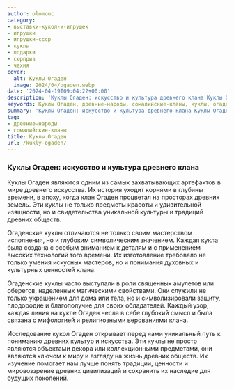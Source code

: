 ```yaml
---
author: olomouc
category:
- выставки-кукол-и-игрушек
- игрушки
- игрушки-ссср
- куклы
- подарки
- сюрприз
- чехия
cover:
  alt: Куклы Огаден
  image: 2024/04/ogaden.webp
date: '2024-04-19T09:04:22+00:00'
description: 'Куклы Огаден: искусство и культура древнего клана Куклы Огаден являются одним из самых захватывающих артефактов в мире древнего искусства. Их история...'
keywords: Куклы Огаден, древние-народы, сомалийские-кланы, куклы, огаден, древних, только, клана, являются, древнего, искусства, времени, обществ, огаденские, каждая, искусство, культура, одним
summary: 'Куклы Огаден: искусство и культура древнего клана Куклы Огаден являются одним из самых захватывающих артефактов в мире древнего искусства. Их история...'
tag:
- древние-народы
- сомалийские-кланы
title: Куклы Огаден
url: /kukly-ogaden/
---
```


### Куклы Огаден: искусство и культура древнего клана

Куклы Огаден являются одним из самых захватывающих артефактов в мире древнего искусства. Их история уходит корнями в глубины времени, в эпоху, когда клан Огаден процветал на просторах древних земель. Эти куклы не только предметы красоты и удивительной изящности, но и свидетельства уникальной культуры и традиций древних обществ.

Огаденские куклы отличаются не только своим мастерством исполнения, но и глубоким символическим значением. Каждая кукла была создана с особым вниманием к деталям и с применением высоких технологий того времени. Их изготовление требовало не только умения искусных мастеров, но и понимания духовных и культурных ценностей клана.

Огаденские куклы часто выступали в роли священных амулетов или оберегов, наделенных магическими свойствами. Они служили не только украшением для дома или тела, но и символизировали защиту, плодородие и благополучие для своих обладателей. Каждый узор, каждая линия на кукле Огаден несла в себе глубокий смысл и была связана с мифологией и религиозными верованиями клана.

Исследование кукол Огаден открывает перед нами уникальный путь к пониманию древних культур и искусства. Эти куклы не просто являются объектами декора или коллекционными предметами, они являются ключом к миру и взгляду на жизнь древних обществ. Их изучение помогает нам лучше понять традиции, ценности и мировоззрение древних цивилизаций и сохранить их наследие для будущих поколений.